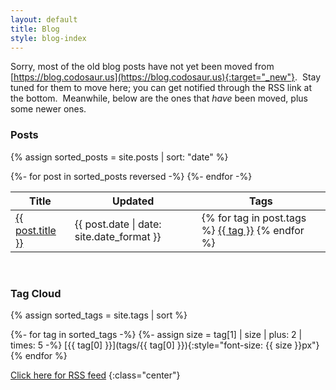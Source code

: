 ```yaml
---
layout: default
title: Blog
style: blog-index
---
```


Sorry, most of the old blog posts have not yet been moved from
[https://blog.codosaur.us](https://blog.codosaur.us){:target="_new"}.&nbsp;
Stay tuned for them to move here;
you can get notified through the RSS link at the bottom.&nbsp;
Meanwhile, below are the ones that _have_ been moved,
plus some newer ones.

### Posts

{% assign sorted_posts = site.posts | sort: "date" %}

<table class="post-list">
  <thead>
    <tr>
      <th>Title</th>
      <th class="updated-column">Updated</th>
      <th>Tags</th>
    </tr>
  </thead>
  <tbody>
    {%- for post in sorted_posts reversed -%}
    <tr>
      <td>
        <a href="{{ post.url }}">{{ post.title }}</a>
      </td>
      <td>{{ post.date | date: site.date_format }}</td>
      <td class="tag-column">
        {% for tag in post.tags %}
          <a href="/blog/tags/{{ tag }}">{{ tag }}</a>
        {% endfor %}
      </td>
    </tr>
    {%- endfor -%}
  </tbody>
</table>

<br/>

### Tag Cloud
{% assign sorted_tags = site.tags | sort %}
<div class="tag-cloud-marker"></div>
{%- for tag in sorted_tags -%}
  {%- assign size = tag[1] | size | plus: 2 | times: 5 -%}
  [{{ tag[0] }}](tags/{{ tag[0] }}){:style="font-size: {{ size }}px"}
{% endfor %}

[Click here for RSS feed](/feed.xml)
{:class="center"}
